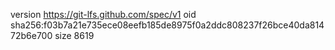 version https://git-lfs.github.com/spec/v1
oid sha256:f03b7a21e735ece08eefb185de8975f0a2ddc808237f26bce40da81472b6e700
size 8619
